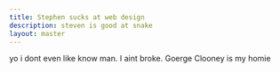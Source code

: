 ```yaml
---
title: Stephen sucks at web design
description: steven is good at snake
layout: master
---
```

 yo i dont even like know man. I aint broke. Goerge Clooney is my homie
